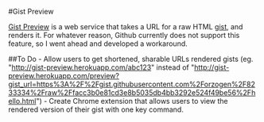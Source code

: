 #Gist Preview

[Gist Preview](http://gist-preview.herokuapp.com/) is a web service that takes a URL for a raw HTML [gist](https://gist.github.com), and renders it. For whatever reason, Github currently does not support this feature, so I went ahead and developed a workaround.

##To Do
	- Allow users to get shortened, sharable URLs rendered gists (eg. "http://gist-preview.herokuapp.com/abc123" instead of "http://gist-preview.herokuapp.com/preview?gist_url=https%3A%2F%2Fgist.githubusercontent.com%2Forzogen%2F8233334%2Fraw%2Ffacc3b0e81cd3e8b5035db4bb3292e524f49be56%2Fhello.html")
	- Create Chrome extension that allows users to view the rendered version of their gist with one key command.